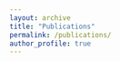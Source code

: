 ```yaml
---
layout: archive
title: "Publications"
permalink: /publications/
author_profile: true
---
```


<script src="https://bibbase.org/show?bib=https%3A%2F%2Fbibbase.org%2Fnetwork%2Ffiles%2FGLyh9XhfcG9aEQwdP&noBootstrap=1&jsonp=1"></script>

